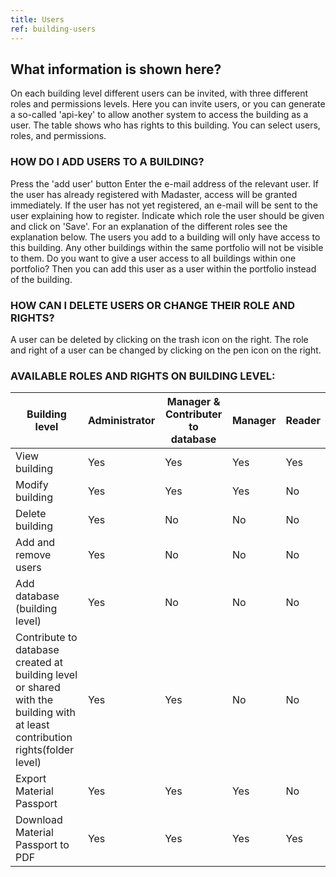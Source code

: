 ```yaml
---
title: Users
ref: building-users
---
```


## What information is shown here?
On each building level different users can be invited, with three different roles and permissions levels. Here you can invite users, or you can generate a so-called 'api-key' to allow another system to access the building as a user. The table shows who has rights to this building. You can select users, roles, and permissions.


### HOW DO I ADD USERS TO A BUILDING?
Press the 'add user' button
Enter the e-mail address of the relevant user. If the user has already registered with Madaster, access will be granted immediately. If the user has not yet registered, an e-mail will be sent to the user explaining how to register.
Indicate which role the user should be given and click on 'Save'. For an explanation of the different roles see the explanation below.
The users you add to a building will only have access to this building. Any other buildings within the same portfolio will not be visible to them. Do you want to give a user access to all buildings within one portfolio? Then you can add this user as a user within the portfolio instead of the building.


### HOW CAN I DELETE USERS OR CHANGE THEIR ROLE AND RIGHTS?
A user can be deleted by clicking on the trash icon on the right. The role and right of a user can be changed by clicking on the pen icon on the right.


### AVAILABLE ROLES AND RIGHTS ON BUILDING LEVEL:


| Building level                          | Administrator | Manager & Contributer to database| Manager | Reader |
|-|-|-|-|-|
| View building                           | Yes | Yes | Yes | Yes|
| Modify building                         | Yes | Yes | Yes | No |
| Delete building                         | Yes | No  | No  | No |
| Add and remove users                    | Yes | No  | No  | No |
| Add database (building level)           | Yes | No | No  | No |
| Contribute to database created at building level or shared with the building with at least contribution rights(folder level)| Yes| Yes | No | No   
| Export Material Passport                | Yes | Yes | Yes | No |
| Download Material Passport to PDF       | Yes | Yes | Yes | Yes |


